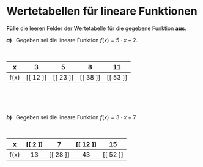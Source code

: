 <!--
version:  0.0.1

language: de

@style
input {
    text-align: center;
}

.flex-container {
    display: flex;
    flex-wrap: wrap;
    align-items: stretch;
    gap: 20px;
}

.flex-child {
    flex: 1;
    min-width: 350px;
    margin-right: 20px;
}

@media (max-width: 400px) {
    .flex-child {
        flex: 100%;
        margin-right: 0;
    }
}
@end

formula: \carry   \textcolor{red}{\scriptsize #1}
formula: \digit   \rlap{\carry{#1}}\phantom{#2}#2
formula: \permil  \text{‰}

import: https://raw.githubusercontent.com/LiaTemplates/Tikz-Jax/main/README.md

script: https://cdn.jsdelivr.net/gh/LiaTemplates/Tikz-Jax@main/dist/index.js


tags: lineare Funktionen, sehr leicht, sehr niedrig, Angeben

comment: Fülle Wertetabellen für lineare Funktionen aus.

author: Martin Lommatzsch

-->




# Wertetabellen für lineare Funktionen



**Fülle** die leeren Felder der Wertetabelle für die gegebene Funktion **aus**.



<section class="flex-container">

<div class="flex-child">

__$a)\;\;$__ Gegeben sei die lineare Funktion $f(x) = 5 \cdot x - 2$. 

<br>

|   x   |    3     |     5    |    8     |    11    |
| :---: | :------: | :------: | :------: | :------: |
|  f(x) | [[ 12 ]] | [[ 23 ]] | [[ 38 ]] | [[ 53 ]] |

<br>
<br>
<br>

</div>


<div class="flex-child">

__$b)\;\;$__ Gegeben sei die lineare Funktion $f(x) = 3 \cdot x + 7$. 

<br>

|   x   | [[  2 ]] |     7    | [[ 12 ]] |    15    |
| :---: | :------: | :------: | :------: | :------: |
|  f(x) |    13    | [[ 28 ]] |    43    | [[ 52 ]] |

<br>
<br>
<br>

</div>

</section>